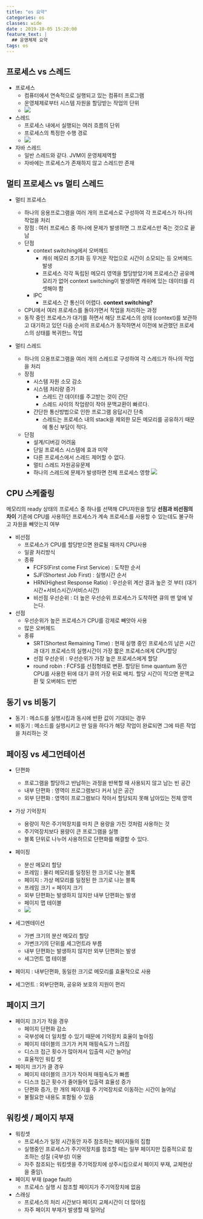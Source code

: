 ```yaml
---
title: "os 요약"
categories: os
classes: wide
date : 2019-10-05 15:20:00
feature_text: |
  ## 운영체제 요약
tags: os
---
```


## 프로세스 vs 스레드
- 프로세스
	- 컴퓨터에서 연속적으로 실행되고 있는 컴퓨터 프로그램
	- 운영체제로부터 시스템 자원을 할당받는 작업의 단위
	- ![](https://gmlwjd9405.github.io/images/os-process-and-thread/process.png)
- 스레드
	- 프로세스 내에서 실행되는 여러 흐름의 단위
	- 프로세스의 특정한 수행 경로
	- ![](https://gmlwjd9405.github.io/images/os-process-and-thread/thread.png)
- 자바 스레드
	- 일반 스레드와 같다. JVM이 운영체제역할
	- 자바에는 프로세스가 존재하지 않고 스레드만 존재


## 멀티 프로세스 vs 멀티 스레드
- 멀티 프로세스
	- 하나의 응용프로그램을 여러 개의 프로세스로 구성하여 각 프로세스가 하나의 작업을 처리
	- 장점 : 여러 프로세스 중 하나에 문제가 발생하면 그 프로세스만 죽는 것으로 끝남
	- 단점
		- context switching에서 오버헤드
			- 캐쉬 메모리 초기화 등 무거운 작업으로 시간이 소모되는 등 오버헤드 발생
			- 프로세스 각각 독립된 메모리 영역을 할당받았기에 프로세스간 공유메모리가 없어 context switching이 발생하면 캐쉬에 있는 데이터를 리셋해야 함
		- IPC
			- 프로세스 간 통신이 어렵다.
**context switching?**
	- CPU에서 여러 프로세스를 돌아가면서 작업을 처리하는 과정
	- 동작 중인 프로세스가 대기를 하면서 해당 프로세스의 상태 (context)를 보관하고 대기하고 있던 다음 순서의 프로세스가 동작하면서 이전에 보관했던 프로세스의 상태를 복귀한느 작업

- 멀티 스레드
	- 하나의 으용프로그램을 여러 개의 스레드로 구성하여 각 스레드가 하나의 작업을 처리
	- 장점 
		- 시스템 자원 소모 감소
		- 시스템 처리량 증가
			- 스레드 간 데이터를 주고받는 것이 간단
			- 스레드 사이의 작업량이 작아 문맥교환이 빠르다.
		- 간단한 통신방법으로 인한 프로그램 응답시간 단축
			- 스레드는 프로세스 내의 stack을 제외한 모든 메모리를 공유하기 때문에 통신 부담이 적다.
	- 단점
		- 설계/디버깅 어려움
		- 단일 프로세스 시스템에 효과 미약
		- 다른 프로세스에서 스레드 제어할 수 없다.
		- 멀티 스레드 자원공유문제
		- 하나의 스레드에 문제가 발생하면 전체 프로세스 영향
![](https://gmlwjd9405.github.io/images/os-process-and-thread/multi-thread.png)


## CPU 스케줄링
메모리의 ready 상태의 프로세스 중 하나를 선택해 CPU자원을 할당
**선점과 비선점의 차이**
기존에 CPU를 사용하던 프로세스가 계속 프로세스를 사용할 수 있는데도 불구하고 자원을 빼앗는지 여부

- 비선점
	- 프로세스가 CPU를 할당받으면 완료될 때까지 CPU사용
	- 일괄 처리방식
	- 종류
		- FCFS(First come First Service) : 도착한 순서
		- SJF(Shortest Job First) : 실행시간 순서
		- HRN(Highest Response Ratio) : 우선순위 계산 결과 높은 것 부터 (대기시간+서비스시간/서비스시간)
		- 비선점 우선순위 : 더 높은 우선순위 프로세스가 도착하면 큐의 맨 앞에 넣는다.
- 선점
	- 우선순위가 높은 프로세스가 CPU를 강제로 빼앗아 사용
	- 많은 오버헤드
	- 종류
		- SRT(Shortest Remaining Time) : 현재 실행 중인 프로세스의 남은 시간과 대기 프로세스의 실행시간이 가장 짧은 프로세스에게 CPU할당
		- 선점 우선순위 : 우선순위가 가장 높은 프로세스에게 할당
		- round robin : FCFS를 선점형태로 변환. 할당된 time quantum 동안 CPU를 사용한 뒤에 대기 큐의 가장 뒤로 배치. 할당 시간이 작으면 문맥교환 및 오버헤드 빈번


## 동기 vs 비동기
- 동기 : 메소드를 실행시킴과 동시에 반환 값이 기대되는 경우
- 비동기 : 메소드를 실행시키고 딴 일을 하다가 해당 작업이 완료되면 그에 따른 작업을 처리하는 것


## 페이징 vs 세그먼테이션
- 단편화
	- 프로그램을 할당하고 반납하는 과정을 반복할 때 사용되지 않고 남는 빈 공간
	- 내부 단편화 : 영역이 프로그램보다 커서 남은 공간
	- 외부 단편화 : 영역이 프로그램보다 작아서 할당되지 못해 남아있는 전체 영역
	
- 가상 기억장치
	- 용량이 작은 주기억장치를 마치 큰 용량을 가진 것처럼 사용하는 것
	- 주기억장치보다 용량이 큰 프로그램을 실행
	- 블록 단위로 나누어 사용하므로 단편화를 해결할 수 있다.

- 페이징
	- 분산 메모리 할당
	- 프레임 : 물리 메모리를 일정된 한 크기로 나눈 블록
	- 페이지 : 가상 메모리를 일정된 한 크기로 나눈 블록
	- 프레임 크기 = 페이지 크기
	- 외부 단편화는 발생하지 않지만 내부 단편화는 발생
	- 페이지 맵 테이블
	- ![](https://t1.daumcdn.net/cfile/tistory/192742394E81D7EC1E)
- 세그멘테이션
	- 가변 크기의 분산 메모리 할당
	- 가변크기의 단위를 세그먼트라 부름
	- 내부 단편화는 발생하지 않지만 외부 단편화는 발생
	- 세그먼트 맵 테이블

- 페이지 : 내부단편화, 동일한 크기로 메모리를 효율적으로 사용
- 세그먼트 : 외부단편화, 공유와 보호의 지원이 편리


## 페이지 크기
- 페이지 크기가 작을 경우
	- 페이지 단편화 감소
	- 국부성에 더 일치할 수 있기 때문에 기억장치 효율이 높아짐
	- 페이지 테이블의 크기가 커져 매핑속도가 느려짐
	- 디스크 접근 횟수가 많아져서 입출력 시간 늘어남
	- 효율적인 워킹 셋
- 페이지 크기가 클 경우
	- 페이지 테이블의 크기가 작아져 매핑속도가 빠름
	- 디스크 접근 횟수가 줄어들어 입출력 효율성 증가
	- 단편화 증가, 한 개의 페이지를 주 기억장치로 이동하는 시간이 늘어남
	- 불필요한 내용도 포함될 수 있음


## 워킹셋 / 페이지 부재
- 워킹셋
	- 프로세스가 일정 시간동안 자주 참조하는 페이지들의 집합
	- 실행중인 프로세스가 주기억장치를 참조할 때는 일부 페이지만 집중적으로 참조하는 성질 (국부성) 이용
	- 자주 참조되는 워킹셋을 주기억장치에 상주시킴으로서 페이지 부재, 교체현상을 줄임\
- 페이지 부재 (page fault)
	- 프로세스 실행 시 참조할 페이지가 주기억장치에 없음
- 스래싱
	- 프로세스의 처리 시간보다 페이지 교체시간이 더 많아짐
	- 자주 페이지 부재가 발생할 때 일어남



